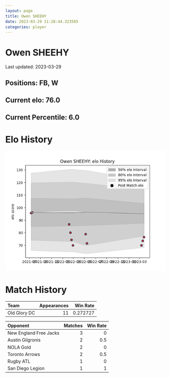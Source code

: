 ```yaml
---  
layout: page  
title: Owen SHEEHY  
date: 2023-03-29 11:28:44.323585  
categories: player  
---
```

# Owen SHEEHY


Last updated: 2023-03-29
## Positions: FB, W

## Current elo: 76.0

## Current Percentile: 6.0

# Elo History


![elo history](history_OwenSHEEHY.png)
# Match History


| Team         |   Appearances |   Win Rate |
|:-------------|--------------:|-----------:|
| Old Glory DC |            11 |   0.272727 |

| Opponent               |   Matches |   Win Rate |
|:-----------------------|----------:|-----------:|
| New England Free Jacks |         3 |        0   |
| Austin Gilgronis       |         2 |        0.5 |
| NOLA Gold              |         2 |        0   |
| Toronto Arrows         |         2 |        0.5 |
| Rugby ATL              |         1 |        0   |
| San Diego Legion       |         1 |        1   |